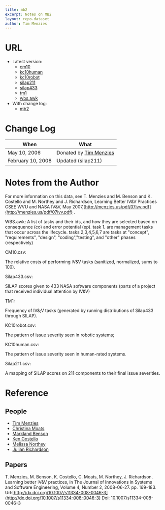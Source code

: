 ```yaml
---
title: mb2
excerpt: Notes on MB2
layout: repo-dataset
author: Tim Menzies
---
```



# URL

  * Latest version:
    * [cm10](https://terapromise.csc.ncsu.edu/svn/repo/issues/mb2/cm10.csv)
    * [kc10human](https://terapromise.csc.ncsu.edu/svn/repo/issues/mb2/kc10human.csv)
    * [kc10robot](https://terapromise.csc.ncsu.edu/svn/repo/issues/mb2/kc10robot.csv)
    * [silap211](https://terapromise.csc.ncsu.edu/svn/repo/issues/mb2/silap211.csv)
    * [silap433](https://terapromise.csc.ncsu.edu/svn/repo/issues/mb2/silap433.csv)
    * [tm1](https://terapromise.csc.ncsu.edu/svn/repo/issues/mb2/tm1.csv)
    * [wbs.awk](https://terapromise.csc.ncsu.edu/svn/repo/issues/mb2/wbs.awk.awk)
  * With change log:
    * [mb2](https://terapromise.csc.ncsu.edu/svn/repo/issues/mb2)

# Change Log

When | What
---- | ----
May 10, 2006  | Donated by [Tim Menzies](/repo/people/data-donors/promise3.html)
February 10, 2008 | Updated (silap211)

# Notes from the Author

For more information on this data, see T. Menzies and M. Benson and K. Costello and M. Northey and J. Richardson, Learning Better IV&V Practices CSEE WVU and NASA IV&V, May 2007,[http://menzies.us/pdf/07ivv.pdf](http://menzies.us/pdf/07ivv.pdf) .

WBS.awk:
A list of tasks and their ids, and how they are selected based on
consequence (co) and error potential (ep). task 1. are management
tasks that occur across the lifecycle. tasks 2,3,4,5,6,7 are tasks at
"concept", "requirements", "design", "coding","testing", and "other"
phases (respectively)

CM10.csv:

The relative costs of performing IV&V tasks (sanitized, normalized, sums to 100).

Silap433.csv:

SILAP scores given to 433 NASA software components (parts of a project that received individual attention by IV&V)

TM1:

Frequency of IV&;V tasks (generated by running distributions of
Silap433 through SILAP).

KC10robot.csv:

The pattern of issue severity seen in robotic systems;

KC10human.csv:

The pattern of issue severity seen in human-rated systems.

Silap211.csv:

A mapping of SILAP scores on 211 components to their final issue
severities.

# Reference

## People

 * [Tim Menzies](/repo/people)
 * [Christina Moats](/repo/people)
 * [Markland Benson](/repo/people)
 * [Ken Costello](/repo/people)
 * [Melissa Northey](/repo/people)
 * [Julian Richardson](/repo/people)

## Papers

T. Menzies, M. Benson, K. Costello, C. Moats, M. Northey, J. Richardson.  Learning better IV&V practices, in The Journal of Innovations in Systems and Software Engineering, Volume 4, Number 2, 2008-06-27.  pp. 169-183. Url:[http://dx.doi.org/10.1007/s11334-008-0046-3](http://dx.doi.org/10.1007/s11334-008-0046-3)  Doi: 10.1007/s11334-008-0046-3
